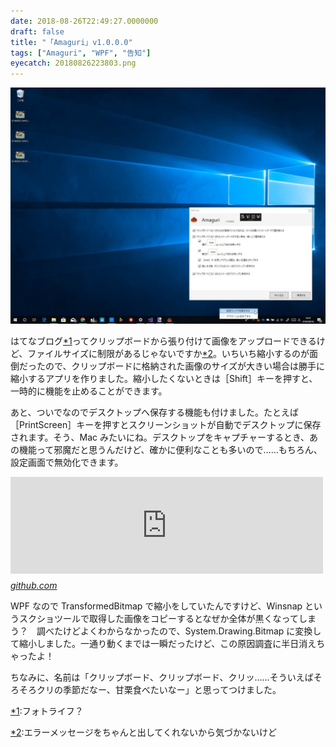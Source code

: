 ```yaml
---
date: 2018-08-26T22:49:27.0000000
draft: false
title: "「Amaguri」v1.0.0.0"
tags: ["Amaguri", "WPF", "告知"]
eyecatch: 20180826223803.png
---
```

<p><span itemscope itemtype="http://schema.org/Photograph"><img src="20180826223803.png" alt="f:id:daruyanagi:20180826223803p:plain" title="f:id:daruyanagi:20180826223803p:plain" class="hatena-fotolife" itemprop="image"></span></p><p>はてなブログ<a href="#f-6aee8d1c" name="fn-6aee8d1c" title="フォトライフ？">*1</a>ってクリップボードから張り付けて画像をアップロードできるけど、ファイルサイズに制限があるじゃないですか<a href="#f-f12fe5a9" name="fn-f12fe5a9" title="エラーメッセージをちゃんと出してくれないから気づかないけど">*2</a>。いちいち縮小するのが面倒だったので、クリップボードに格納された画像のサイズが大きい場合は勝手に縮小するアプリを作りました。縮小したくないときは［Shift］キーを押すと、一時的に機能を止めることができます。</p><p>あと、ついでなのでデスクトップへ保存する機能も付けました。たとえば［PrintScreen］キーを押すとスクリーンショットが自動でデスクトップに保存されます。そう、Mac みたいにね。デスクトップをキャプチャーするとき、あの機能って邪魔だと思うんだけど、確かに便利なことも多いので……もちろん、設定画面で無効化できます。</p><p><iframe src="https://hatenablog-parts.com/embed?url=https%3A%2F%2Fgithub.com%2Fdaruyanagi%2FAmaguri%2Freleases%2Ftag%2Fv1.0.0.0" title="daruyanagi/Amaguri" class="embed-card embed-webcard" scrolling="no" frameborder="0" style="display: block; width: 100%; height: 155px; max-width: 500px; margin: 10px 0px;"></iframe><cite class="hatena-citation"><a href="https://github.com/daruyanagi/Amaguri/releases/tag/v1.0.0.0">github.com</a></cite></p><p>WPF なので TransformedBitmap で縮小をしていたんですけど、Winsnap というスクショツールで取得した画像をコピーするとなぜか全体が黒くなってしまう？　調べたけどよくわからなかったので、System.Drawing.Bitmap に変換して縮小しました。一通り動くまでは一瞬だったけど、この原因調査に半日消えちゃったよ！</p><p>ちなみに、名前は「クリップボード、クリップボード、クリッ……そういえばそろそろクリの季節だなー、甘栗食べたいなー」と思ってつけました。</p>
<div class="footnote">
<p class="footnote"><a href="#fn-6aee8d1c" name="f-6aee8d1c" class="footnote-number">*1</a><span class="footnote-delimiter">:</span><span class="footnote-text">フォトライフ？</span></p>
<p class="footnote"><a href="#fn-f12fe5a9" name="f-f12fe5a9" class="footnote-number">*2</a><span class="footnote-delimiter">:</span><span class="footnote-text">エラーメッセージをちゃんと出してくれないから気づかないけど</span></p>
</div>